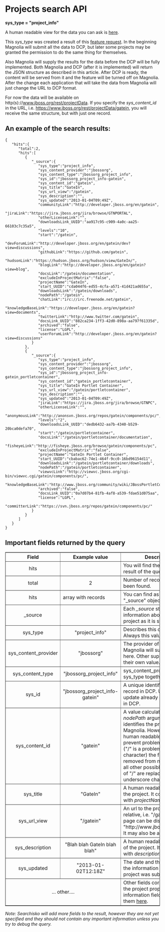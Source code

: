 Projects search API
===================

**sys\_type = "project\_info"**

A human readable view for the data you can ask is [here](http://www.jboss.org/projects).

This *sys_type* was created a result of this [feature request](https://issues.jboss.org/browse/ORG-1446 "Expose Project information as a HTTP API"). In the beginning Magnolia will submit all the data to DCP, but later some projects may be granted the permission to do the same thing for themselves.

Also Magnolia will supply the results for the data before the DCP will be fully implemented. Both Magnolia and DCP (after it is implemented) will return the JSON structure as described in this article. After DCP is ready, the content will be served from it and the feature will be turned off on Magnolia. After the change each application that will take the data from Magnolia will just change the URL to DCP format.

For now the data will be available on http(s)://www.jboss.org/rest/projectData. If you specify the *sys_content_id* in the URL, i.e. https://www.jboss.org/rest/projectData/gatein, you will receive the same structure, but with just one record.


An example of the search results:
---------------------------------

	{
	   "hits":{
	      "total":2,
	      "hits":[
	         {
	            "_source":{
	               "sys_type":"project_info",
	               "sys_content_provider":"jbossorg",
	               "sys_content_type":"jbossorg_project_info",
	               "sys_id":"jbossorg_project_info-gatein",
	               "sys_content_id":"gatein",
	               "sys_title":"GateIn",
	               "sys_url_view":"/gatein",
	               "sys_description":"",
	               "sys_updated":"2013-01-04T09:49Z",
	               "communityLink":"http://developer.jboss.org/en/gatein",
	               "jiraLink":"https://jira.jboss.org/jira/browse/GTNPORTAL",
	               "otherLicenseLink":"",
	               "downloadsLink_UUID":"aa917c95-c909-4a0c-aa25-66103c7c35a5",
	               "levels":"10",
	               "start":"/gatein",
	               "devForumLink":"http://developer.jboss.org/en/gatein/dev?view=discussions",
	               "githubLink":"https://github.com/gatein",
	               "hudsonLink":"https://hudson.jboss.org/hudson/view/GateIn/",
	               "blogLink":"http://developer.jboss.org/en/gatein?view=blog",
	               "docsLink":"/gatein/documentation",
	               "excludeInProjectMatrix":"false",
	               "projectName":"GateIn",
	               "start_UUID":"cda044f6-ed55-4cfa-a571-41d421ad655a",
	               "downloadsLink":"/gatein/downloads",
	               "nodePath":"/gatein",
	               "chatLink":"irc://irc.freenode.net/gatein",
	               "knowledgeBaseLink":"https://developer.jboss.org/en/gatein?view=documents",
	               "twitterLink":"http://www.twitter.com/gatein",
	               "docsLink_UUID":"882ca234-1ff3-42d0-898a-aa797f61335d",
	               "archived":"false",
	               "license":"LGPL",
	               "userForumLink":"http://developer.jboss.org/en/gatein?view=discussions"
	            }
	         },
	         {
	            "_source":{
	               "sys_type":"project_info",
	               "sys_content_provider":"jbossorg",
	               "sys_content_type":"jbossorg_project_info",
	               "sys_id":"jbossorg_project_info-gatein_portletcontainer",
	               "sys_content_id":"gatein_portletcontainer",
	               "sys_title":"GateIn Portlet Container",
	               "sys_url_view":"/gatein/portletcontainer",
	               "sys_description":"",
	               "sys_updated":"2013-01-04T09:49Z",
	               "jiraLink":"https://jira.jboss.org/jira/browse/GTNPC",
	               "otherLicenseLink":"",
	               "anonymousLink":"http://anonsvn.jboss.org/repos/gatein/components/pc/",
	               "levels":"2",
	               "downloadsLink_UUID":"dedb6432-aa7b-4340-b529-20bca0defa70",
	               "start":"/gatein/portletcontainer",
	               "docsLink":"/gatein/portletcontainer/documentation",
	               "fisheyeLink":"http://fisheye.jboss.org/browse/gatein/components/pc",
	               "excludeInProjectMatrix":"false",
	               "projectName":"GateIn Portlet Container",
	               "start_UUID":"cbabac62-74e1-464f-9cc0-16bd96154d11",
	               "downloadsLink":"/gatein/portletcontainer/downloads",
	               "nodePath":"/gatein/portletcontainer",
	               "viewvcLink":"http://viewvc.jboss.org/cgi-bin/viewvc.cgi/gatein/components/pc/",
	               "knowledgeBaseLink":"http://www.jboss.org/community/wiki/JBossPortletContainer",
	               "archived":"false",
	               "docsLink_UUID":"0a7d07b4-81fb-4af8-a539-fdae51d075aa",
	               "license":"LGPL",
	               "committerLink":"https://svn.jboss.org/repos/gatein/components/pc/"
	            }
	         }
	      ]
	   }
	}
	
Important fields returned by the query
--------------------------------------

<table border="1">
<thead>
  <th>Field</th>
  <th>Example value</th>
  <th width="63%">Description</th>
</thead>
<tbody>
<tr><td align="center">hits</td><td></td><td>You will find the data of the result of the query inside</td></tr>
<tr><td align="center">total</td><td align="center">2</td><td>Number of records, that have been found.</td></tr>
<tr><td align="center">hits</td><td>array with records</td><td>You can find as many as <i>total</i> "_source" objects in this field.</td></tr>
<tr><td align="center">_source</td><td> </td><td>Each <i>_source</i> structure has an information about a single project as it is stored in DCP.</td></tr>
<tr><td align="center">sys_type</td><td align="center">"project_info"</td><td>Describes this dcp type. Always this value.</td></tr>
<tr><td align="center">sys_content_provider</td><td align="center">"jbossorg"</td><td>The provider of the data. Magnolia will supply jbossorg here. Other suppliers will have their own value.</td></tr>
<tr><td align="center">sys_content_type</td><td align="center">"jbossorg_project_info"</td><td>sys_content_provider and sys_type together.</td></tr>
<tr><td align="center">sys_id</td><td align="center">"jbossorg_project_info-gatein"</td><td>A unique identifier of the record in DCP. Use this to update already existing record in DCP.</td></tr>
<tr><td align="center">sys_content_id</td><td align="center">"gatein"</td><td>A value calculated from <i>nodePath</i> argument. It identifies the project in Magnolia. However to be more human readable and to prevent problems with rest ("/" is a problematic character) the first "/" is removed from nodePath and all other possible occurences of "/" are replaced by the underscore character ("_").</td></tr>
<tr><td align="center">sys_title</td><td align="center">"GateIn"</td><td>A human readable name of the project. It corresponds with <i>projectName</i> field. </td></tr>
<tr><td align="center">sys_url_view</td><td align="center">"/gatein"</td><td>An url to the project pages. If relative, i.e. "/gatein", the page can be displayed as "http://www.jboss.org/gatein". It may also be absolute.</td></tr>
<tr><td align="center">sys_description</td><td align="center">"Blah blah GateIn blah blah" </td><td>A human readable description of the project. It corresponds with <i>description</i> field.</td></tr>
<tr><td align="center">sys_updated</td><td align="center">"2013-01-02T12:18Z"</td><td>The date and the time when the information about the project was submited.</td></tr>
<tr><td colspan="2" align="center">... other....</td><td>Other fields correspond with the project property information fields. Please, see them <a href="https://www.jboss.org/help/awestructguide/projectpropertyfilestruction.html">here</a>.</td></tr>
</tbody>
</table>

*Note: Searchisko will add more fields to the result, however they are not yet specified and they should not contain any important information unless you try to debug the query.*